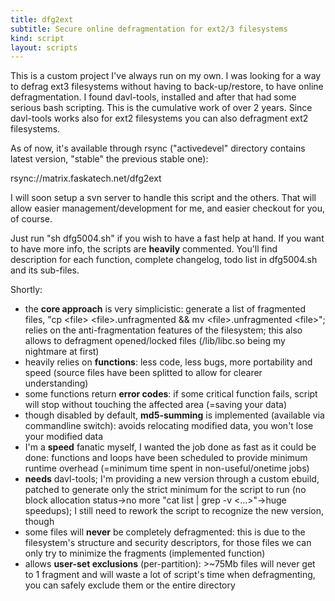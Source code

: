 ```yaml
---
title: dfg2ext
subtitle: Secure online defragmentation for ext2/3 filesystems
kind: script
layout: scripts
---
```

This is a custom project I\'ve always run on my own\. I was looking for a way to defrag ext3 filesystems without having to back\-up/restore, to have online defragmentation\. I found davl\-tools, installed and after that had some serious bash scripting\. This is the cumulative work of over 2 years\. Since davl\-tools works also for ext2 filesystems you can also defragment ext2 filesystems\.

As of now, it\'s available through rsync \(\"activedevel\" directory contains latest version, \"stable\" the previous stable one\)\:

rsync\://matrix\.faskatech\.net/dfg2ext

I will soon setup a svn server to handle this script and the others\. That will allow easier management/development for me, and easier checkout for you, of course\.

Just run \"sh dfg5004\.sh\" if you wish to have a fast help at hand\. If you want to have more info, the scripts are **heavily** commented\. You\'ll find description for each function, complete changelog, todo list in dfg5004\.sh and its sub\-files\.

Shortly\:

* the **core approach** is very simplicistic\: generate a list of fragmented files, \"cp \<file\> \<file\>\.unfragmented && mv \<file\>\.unfragmented \<file\>\"; relies on the anti\-fragmentation features of the filesystem; this also allows to defragment opened/locked files \(/lib/libc\.so being my nightmare at first\)
* heavily relies on **functions**\: less code, less bugs, more portability and speed \(source files have been splitted to allow for clearer understanding\)
* some functions return **error codes**\: if some critical function fails, script will stop without touching the affected area \(\=saving your data\)
* though disabled by default, **md5\-summing** is implemented \(available via commandline switch\)\: avoids relocating modified data, you won\'t lose your modified data
* I\'m a **speed** fanatic myself, I wanted the job done as fast as it could be done\: functions and loops have been scheduled to provide minimum runtime overhead \(\=minimum time spent in non\-useful/onetime jobs\)
* **needs** davl\-tools; I\'m providing a new version through a custom ebuild, patched to generate only the strict minimum for the script to run \(no block allocation status\-\>no more \"cat list \| grep \-v \<\.\.\.\>\"\-\>huge speedups\); I still need to rework the script to recognize the new version, though
* some files will **never** be completely defragmented\: this is due to the filesystem\'s structure and security descriptors, for those files we can only try to minimize the fragments \(implemented function\)
* allows **user\-set exclusions** \(per\-partition\)\: \>~75Mb files will never get to 1 fragment and will waste a lot of script\'s time when defragmenting, you can safely exclude them or the entire directory
